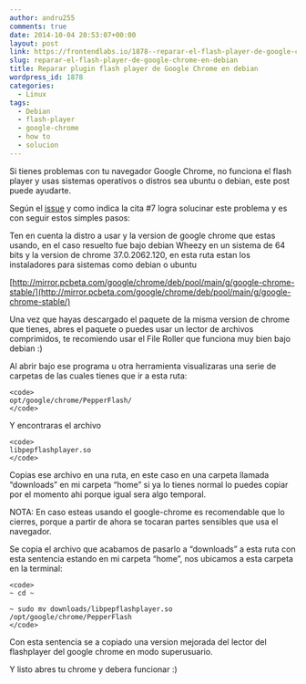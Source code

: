 ```yaml
---
author: andru255
comments: true
date: 2014-10-04 20:53:07+00:00
layout: post
link: https://frontendlabs.io/1878--reparar-el-flash-player-de-google-chrome-en-debian
slug: reparar-el-flash-player-de-google-chrome-en-debian
title: Reparar plugin flash player de Google Chrome en debian
wordpress_id: 1878
categories:
  - Linux
tags:
  - Debian
  - flash-player
  - google-chrome
  - how to
  - solucion
---
```


Si tienes problemas con tu navegador Google Chrome, no funciona el flash player y usas sistemas operativos o distros sea ubuntu o debian, este post puede ayudarte.

Según el [ issue](https://code.google.com/p/chromium/issues/detail?id=414135) y como indica la cita #7 logra solucinar este problema y es con seguir estos simples pasos:

Ten en cuenta la distro a usar y la version de google chrome que estas usando, en el caso resuelto fue bajo debian Wheezy en un sistema de 64 bits y la version de chrome 37.0.2062.120, en esta ruta estan los instaladores para sistemas como debian o ubuntu

[http://mirror.pcbeta.com/google/chrome/deb/pool/main/g/google-chrome-stable/](http://mirror.pcbeta.com/google/chrome/deb/pool/main/g/google-chrome-stable/)

Una vez que hayas descargado el paquete de la misma version de chrome que tienes, abres el paquete o puedes usar un lector de archivos comprimidos, te recomiendo usar el File Roller que funciona muy bien bajo debian :)

Al abrir bajo ese programa u otra herramienta visualizaras una serie de carpetas de las cuales tienes que ir a esta ruta:

    <code>
    opt/google/chrome/PepperFlash/
    </code>

Y encontraras el archivo

    <code>
    libpepflashplayer.so
    </code>

Copias ese archivo en una ruta, en este caso en una carpeta llamada “downloads” en mi carpeta “home” si ya lo tienes normal lo puedes copiar por el momento ahi porque igual sera algo temporal.

NOTA: En caso esteas usando el google-chrome es recomendable que lo cierres, porque a partir de ahora se tocaran partes sensibles que usa el navegador.

Se copia el archivo que acabamos de pasarlo a “downloads” a esta ruta con esta sentencia estando en mi carpeta “home”, nos ubicamos a esta carpeta en la terminal:

    <code>
    ~ cd ~

    ~ sudo mv downloads/libpepflashplayer.so /opt/google/chrome/PepperFlash
    </code>

Con esta sentencia se a copiado una version mejorada del lector del flashplayer del google chrome en modo superusuario.

Y listo abres tu chrome y debera funcionar :)
